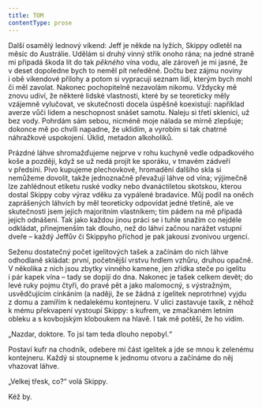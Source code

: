```yaml
---
title: TOM
contentType: prose
---
```


  

Další osamělý lednový víkend: Jeff je někde na lyžích, Skippy odletěl na měsíc do Austrálie. Udělám si druhý vinný střik onoho rána; na jedné straně mi připadá škoda lít do tak _pěkného_ vína vodu, ale zároveň je mi jasné, že v deset dopoledne bych to neměl pít neředěné. Dočtu bez zájmu noviny i obě víkendové přílohy a potom si vypracuji seznam lidí, kterým bych mohl či měl zavolat. Nakonec pochopitelně nezavolám nikomu. Vždycky mě znovu udiví, že některé lidské vlastnosti, které by se teoreticky měly vzájemně vylučovat, ve skutečnosti docela úspěšně koexistují: například averze vůči lidem a neschopnost snášet samotu. Naleju si třetí sklenici, už bez vody. Pohrdám sám sebou, nicméně moje nálada se mírně zlepšuje; dokonce mě po chvíli napadne, že uklidím, a vyrobím si tak chatrné náhražkové uspokojení. Úklid, metadon alkoholiků.

Prázdné láhve shromažďujeme nejprve v rohu kuchyně vedle odpadkového koše a později, když se už nedá projít ke sporáku, v tmavém zádveří v předsíni. Pivo kupujeme plechovkové, hromadění dalšího skla si nemůžeme dovolit, takže jednoznačně převažují láhve od vína; výjimečně lze zahlédnout etiketu ruské vodky nebo dvanáctiletou skotskou, kterou dostal Skippy coby výraz vděku za vypálené bradavice. Můj podíl na oněch zaprášených láhvích by měl teoreticky odpovídat jedné třetině, ale ve skutečnosti jsem jejich majoritním vlastníkem; tím pádem na mě připadá jejich odnášení. Tak jako každou jinou práci se i tuhle snažím co nejdéle odkládat, přinejmenším tak dlouho, než do láhví začnou narážet vstupní dveře – každý Jeffův či Skippyho příchod je pak jakousi zvonivou urgencí.

Seženu dostatečný počet igelitových tašek a začínám do nich láhve odhodlaně skládat: první, početnější vrstvu hrdlem vzhůru, druhou opačně. V několika z nich jsou zbytky vinného kamene, jen zřídka steče po igelitu i pár kapek vína – tady se dopíjí do dna. Nakonec je tašek celkem devět; do levé ruky pojmu čtyři, do pravé pět a jako malomocný, s výstražným, usvědčujícím cinkáním (a naději, že se žádná z igelitek neprotrhne) vyjdu z domu a zamířím k nedalekému kontejneru. V ulici zastavuje taxík, z něhož k mému překvapení vystoupí Skippy: s kufrem, ve zmačkaném letním obleku a s kovbojským kloboukem na hlavě. I tak mě potěší, že ho vidím.

„Nazdar, doktore. To jsi tam teda dlouho nepobyl.“

Postaví kufr na chodník, odebere mi část igelitek a jde se mnou k zelenému kontejneru. Každý si stoupneme k jednomu otvoru a začínáme do něj vhazovat láhve.

„Velkej třesk, co?“ volá Skippy.

Kéž by.
